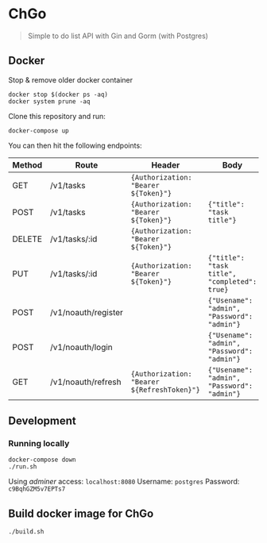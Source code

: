 # ChGo

> Simple to do list API with Gin and Gorm (with Postgres)

## Docker

Stop & remove older docker container

```
docker stop $(docker ps -aq)
docker system prune -aq
```

Clone this repository and run:

```
docker-compose up
```

You can then hit the following endpoints:

| Method | Route               | Header                                      | Body                                         |
| ------ | ------------------- | ------------------------------------------- | -------------------------------------------- |
| GET    | /v1/tasks           | `{Authorization: "Bearer ${Token}"}`        |                                              |
| POST   | /v1/tasks           | `{Authorization: "Bearer ${Token}"}`        | `{"title": "task title"}`                    |
| DELETE | /v1/tasks/:id       | `{Authorization: "Bearer ${Token}"}`        |                                              |
| PUT    | /v1/tasks/:id       | `{Authorization: "Bearer ${Token}"}`        | `{"title": "task title", "completed": true}` |
| POST   | /v1/noauth/register |                                             | `{"Usename": "admin", "Password": "admin"}`  |
| POST   | /v1/noauth/login    |                                             | `{"Usename": "admin", "Password": "admin"}`  |
| GET    | /v1/noauth/refresh  | `{Authorization: "Bearer ${RefreshToken}"}` | `{"Usename": "admin", "Password": "admin"}`  |

## Development

### Running locally

```
docker-compose down
./run.sh
```

Using _adminer_ access: `localhost:8080`
Username: `postgres`
Password: `c9BqhGZM5v7EPTs7`

## Build docker image for ChGo

```
./build.sh
```
